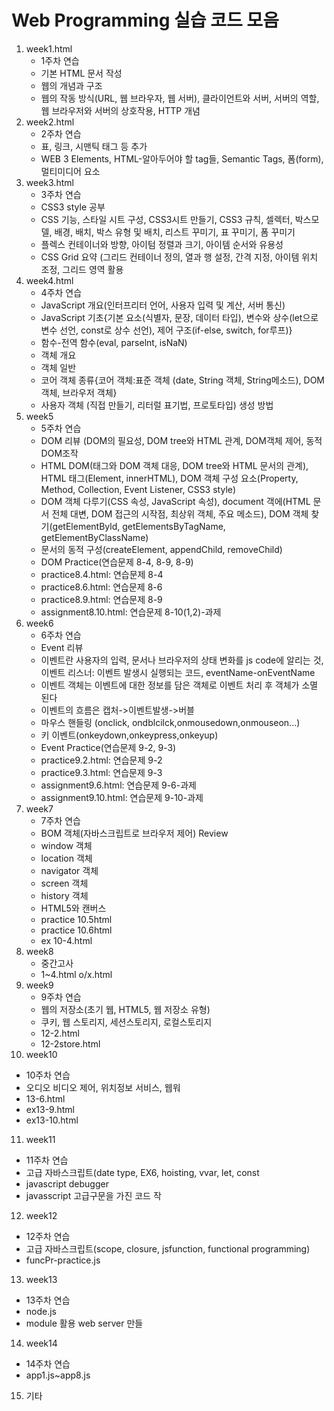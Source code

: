 # Web Programming 실습 코드 모음

1. week1.html
   - 1주차 연습
   - 기본 HTML 문서 작성
   - 웹의 개념과 구조
   - 웹의 작동 방식(URL, 웹 브라우자, 웹 서버), 클라이언트와 서버, 서버의 역할, 웹 브라우저와 서버의 상호작용, HTTP 개념
2. week2.html
   - 2주차 연습
   - 표, 링크, 시맨틱 태그 등 추가
   - WEB 3 Elements, HTML-알아두어야 할 tag들, Semantic Tags, 폼(form), 멀티미디어 요소
3. week3.html
   - 3주차 연습
   - CSS3 style 공부
   - CSS 기능, 스타일 시트 구성, CSS3시트 만들기, CSS3 규칙, 셀렉터, 박스모델, 배경, 배치, 박스 유형 및 배치, 리스트 꾸미기, 표 꾸미기, 폼 꾸미기
   - 플렉스 컨테이너와 방향, 아이텀 정렬과 크기, 아이템 순서와 유용성
   - CSS Grid 요약 (그리드 컨테이너 정의, 열과 행 설정, 간격 지정, 아이템 위치 조정, 그리드 영역 활용
4. week4.html
   - 4주차 연습
   - JavaScript 개요(인터프리터 언어, 사용자 입력 및 계산, 서버 통신)
   - JavaScript 기초{기본 요소(식별자, 문장, 데이터 타입), 변수와 상수(let으로 변수 선언, const로 상수 선언), 제어 구조(if-else, switch, for루프)}
   - 함수-전역 함수(eval, parselnt, isNaN)
   - 객체 개요
   - 객체 일반
   - 코어 객체 종류{코어 객체:표준 객체 (date, String 객체, String메소드), DOM 객체, 브라우저 객체}
   - 사용자 객체 (직접 만들기, 리터럴 표기법, 프로토타입) 생성 방법
5. week5
   - 5주차 연습
   - DOM 리뷰 (DOM의 필요성, DOM tree와 HTML 관계, DOM객체 제어, 동적 DOM조작
   - HTML DOM(태그와 DOM 객체 대응, DOM tree와 HTML 문서의 관계), HTML 태그(Element, innerHTML), DOM 객체 구성 요소(Property, Method, Collection, Event Listener, CSS3 style)
   - DOM 객체 다루기(CSS 속성, JavaScript 속성), document 객에(HTML 문서 전체 대변, DOM 접근의 시작점, 최상위 객체, 주요 메소드), DOM 객체 찾기(getElementByld, getElementsByTagName, getElementByClassName)
   - 문서의 동적 구성(createElement, appendChild, removeChild)
   - DOM Practice(연습문제 8-4, 8-9, 8-9)
   - practice8.4.html: 연습문제 8-4
   - practice8.6.html: 연습문제 8-6
   - practice8.9.html: 연습문제 8-9
   - assignment8.10.html: 연습문제 8-10(1,2)-과제
6. week6
   - 6주차 연습
   - Event 리뷰
   - 이벤트란 사용자의 입력, 문서나 브라우저의 상태 변화를 js code에 알리는 것, 이벤트 리스너: 이벤트 발생시 실행되는 코드, eventName-onEventName
   - 이벤트 객체는 이벤트에 대한 정보를 담은 객체로 이벤트 처리 후 객체가 소멸 된다
   - 이벤트의 흐름은 캡처->이벤트발생->버블
   - 마우스 핸들링 (onclick, ondblcilck,onmousedown,onmouseon...)
   - 키 이벤트(onkeydown,onkeypress,onkeyup)
   - Event Practice(연습문제 9-2, 9-3)
   - practice9.2.html: 연습문제 9-2
   - practice9.3.html: 연습문제 9-3
   - assignment9.6.html: 연습문제 9-6-과제
   - assignment9.10.html: 연습문제 9-10-과제
7. week7
   - 7주차 연습
   - BOM 객체(자바스크립트로 브라우저 제어) Review
   - window 객체 
   - location 객체
   - navigator 객체
   - screen 객체
   - history 객체
   - HTML5와 캔버스
   - practice 10.5html
   - practice 10.6html
   - ex 10-4.html
8. week8
   - 중간고사
   - 1~4.html o/x.html
9. week9
   - 9주차 연습
   - 웹의 저장소(초기 웹, HTML5, 웹 저장소 유형)
   - 쿠키, 웹 스토리지, 세션스토리지, 로컬스토리지
   - 12-2.html
   - 12-2store.html
10. week10
   - 10주차 연습
   - 오디오 비디오 제어, 위치정보 서비스, 웹워
   - 13-6.html
   - ex13-9.html
   - ex13-10.html
11. week11
   - 11주차 연습
   - 고급 자바스크립트(date type, EX6, hoisting, vvar, let, const
   - javascript debugger
   - javasscript 고급구문을 가진 코드 작
12. week12
   - 12주차 연습
   - 고급 자바스크립트(scope, closure, jsfunction, functional programming)
   - funcPr-practice.js
13. week13
   - 13주차 연습
   - node.js
   - module 활용 web server 만들
14. week14
   - 14주차 연습
   - app1.js~app8.js
15. 기타

